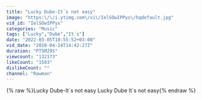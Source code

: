```yaml
---
title: "Lucky Dube-It´s not easy"
image: "https:\/\/i.ytimg.com\/vi\/IelSOwIPPys\/hqdefault.jpg"
vid_id: "IelSOwIPPys"
categories: "Music"
tags: ["Lucky","Dube","It´s"]
date: "2022-03-05T10:55:52+03:00"
vid_date: "2010-04-24T14:42:27Z"
duration: "PT5M29S"
viewcount: "132173"
likeCount: "1503"
dislikeCount: ""
channel: "Rawman"
---
```

{% raw %}Lucky Dube-It´s not easy Lucky Dube It´s not easy{% endraw %}
